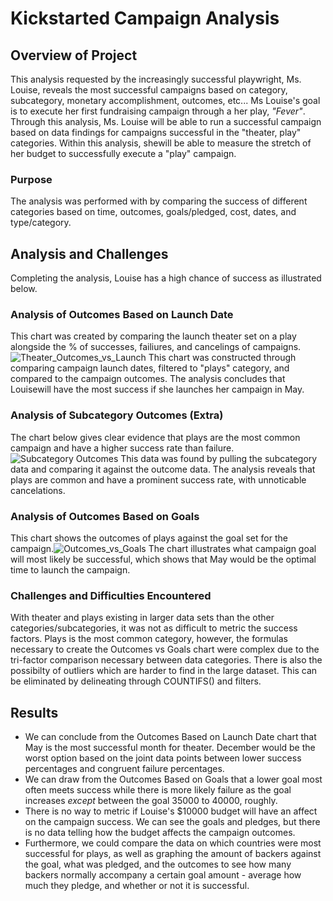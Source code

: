 # Kickstarted Campaign Analysis
## Overview of Project
This analysis requested by the increasingly successful playwright, Ms. Louise, reveals the most successful campaigns based on category, subcategory, monetary accomplishment, outcomes, etc... Ms Louise's goal is to execute her first fundraising campaign through a her play, *"Fever"*. Through this analysis, Ms. Louise will be able to run a successful campaign based on data findings for campaigns successful in the "theater, play" categories. Within this analysis, shewill be able to measure the stretch of her budget to successfully execute a "play" campaign.
### Purpose
The analysis was performed with by comparing the success of different categories based on time, outcomes, goals/pledged, cost, dates, and type/category.
## Analysis and Challenges
Completing the analysis, Louise has a high chance of success as illustrated below.
### Analysis of Outcomes Based on Launch Date
This chart was created by comparing the launch theater set on a play alongside the % of successes, failiures, and cancelings of campaigns. ![Theater_Outcomes_vs_Launch](https://user-images.githubusercontent.com/117100491/204924706-63ec06e5-8b2c-48bc-949a-d4b5a936b225.png) This chart was constructed through comparing campaign launch dates, filtered to "plays" category, and compared to the campaign outcomes. The analysis concludes that Louisewill have the most success if she launches her campaign in May.
### Analysis of Subcategory Outcomes (Extra)
The chart below gives clear evidence that plays are the most common campaign and have a higher success rate than failure.![Subcategory Outcomes](https://user-images.githubusercontent.com/117100491/204925434-e4cbdd16-e392-4ce1-adfd-58182e84a819.png) This data was found by pulling the subcategory data and comparing it against the outcome data. The analysis reveals that plays are common and have a prominent success rate, with unnoticable cancelations.
### Analysis of Outcomes Based on Goals
This chart shows the outcomes of plays against the goal set for the campaign.![Outcomes_vs_Goals](https://user-images.githubusercontent.com/117100491/204931293-03307d31-10cd-4f89-a416-2e385363337c.png) The chart illustrates what campaign goal will most likely be successful, which shows that May would be the optimal time to launch the campaign.
### Challenges and Difficulties Encountered
With theater and plays existing in larger data sets than the other categories/subcategories, it was not as difficult to metric the success factors. Plays is the most common category, however, the formulas necessary to create the Outcomes vs Goals chart were complex due to the tri-factor comparison necessary between data categories. There is also the possibilty of outliers which are harder to find in the large dataset. This can be eliminated by delineating through COUNTIFS() and filters.
## Results
- We can conclude from the Outcomes Based on Launch Date chart that May is the most successful month for theater. 
December would be the worst option based on the joint data points between lower success percentages and congruent failure percentages. 
- We can draw from the Outcomes Based on Goals that a lower goal most often meets success while there is more likely failure as the goal increases *except* between the goal 35000 to 40000, roughly. 
- There is no way to metric if Louise's $10000 budget will have an affect on the campaign success. We can see the goals and pledges, but there is no data telling how the budget affects the campaign outcomes.
- Furthermore, we could compare the data on which countries were most successful for plays, as well as graphing the amount of backers against the goal, what was pledged, and the outcomes to see how many backers normally accompany a certain goal amount - average how much they pledge, and whether or not it is successful.
